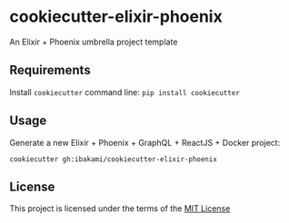 cookiecutter-elixir-phoenix
===========================

An Elixir + Phoenix umbrella project template

Requirements
------------
Install `cookiecutter` command line: `pip install cookiecutter`    

Usage
-----
Generate a new Elixir + Phoenix + GraphQL + ReactJS + Docker project:

```
cookiecutter gh:ibakami/cookiecutter-elixir-phoenix
```

License
-------
This project is licensed under the terms of the [MIT License](/LICENSE)
